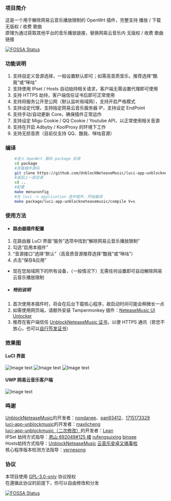 ### 项目简介
这是一个用于解除网易云音乐播放限制的 OpenWrt 插件，完整支持 播放 / 下载 无版权 / 收费 歌曲<br/>
原理为通过获取其他平台的音乐播放链接，替换网易云音乐内 无版权 / 收费 歌曲链接<br/>

[![FOSSA Status](https://app.fossa.com/api/projects/git%2Bgithub.com%2FUnblockNeteaseMusic%2Fluci-app-unblockneteasemusic.svg?type=shield)](https://app.fossa.com/projects/git%2Bgithub.com%2FUnblockNeteaseMusic%2Fluci-app-unblockneteasemusic?ref=badge_shield)

### 功能说明
1. 支持自定义音源选择，一般设置默认即可；如需高音质音乐，推荐选择“酷我”或“咪咕”
2. 支持使用 IPset / Hosts 自动劫持相关请求，客户端无需设置代理即可使用
3. 支持 HTTPS 劫持，客户端信任证书后即可正常使用
4. 支持将服务公开至公网（默认监听局域网），支持开启严格模式
5. 支持设定代理，支持指定网易云音乐服务器 IP，支持设定 EndPoint
6. 支持手动/自动更新 Core，确保插件正常运作
7. 支持设定 Migu Cookie / QQ Cookie / Youtube API，以正常使用相关音源
8. 支持在开启 Adbyby / KoolProxy 的环境下工作
9. 支持无损音质（目前仅支持 QQ、酷我、咪咕音源）

### 编译
```bash
    #进入 OpenWrt 源码 package 目录
    cd package
    #克隆插件源码
    git clone https://github.com/UnblockNeteaseMusic/luci-app-unblockneteasemusic.git
    #返回上一层目录
    cd ..
    #配置
    make menuconfig
    #在 luci -> application 选中插件，开始编译
    make package/luci-app-unblockneteasemusic/compile V=s
```

### 使用方法
- #### 路由器插件配置
1. 在路由器 LuCI 界面“服务”选项中找到“解除网易云音乐播放限制”
2. 勾选“启用本插件”
3. “音源接口”选择“默认”（高音质音源推荐选择“酷我”或“咪咕”）
4. 点击“保存&应用”
- 现在您局域网下的所有设备，（一般情况下）无需任何设置即可自动解除网易云音乐播放限制
- ##### 特别说明
1. 首次使用本插件时，将会在后台下载核心程序，故启动时间可能会稍微长一点
2. 如需使用网页端，请额外安装 Tampermonkey 插件：[NeteaseMusic UI Unlocker](https://greasyfork.org/zh-CN/scripts/382285-neteasemusic-ui-unlocker)
3. 推荐在客户端信任 [UnblockNeteaseMusic 证书](https://raw.githubusercontent.com/UnblockNeteaseMusic/server/enhanced/ca.crt)，以便 HTTPS 通讯（若您不放心，也可以[自行签发证书](https://github.com/nondanee/UnblockNeteaseMusic/issues/48#issuecomment-477870013)）

### 效果图
#### LuCI 界面
  ![Image text](https://raw.githubusercontent.com/UnblockNeteaseMusic/luci-app-unblockneteasemusic/master/views/view1.jpg)
  ![Image text](https://raw.githubusercontent.com/UnblockNeteaseMusic/luci-app-unblockneteasemusic/master/views/view2.jpg)
  ![Image text](https://raw.githubusercontent.com/UnblockNeteaseMusic/luci-app-unblockneteasemusic/master/views/view3.jpg)
#### UWP 网易云音乐客户端
  ![Image text](https://raw.githubusercontent.com/UnblockNeteaseMusic/luci-app-unblockneteasemusic/master/views/view4.jpg)

### 鸣谢
[UnblockNeteaseMusic](https://github.com/UnblockNeteaseMusic/server)的开发者：[nondanee](https://github.com/nondanee)、[pan93412](https://github.com/pan93412)、[1715173329](https://github.com/1715173329)<br/>
[luci-app-unblockmusic](https://github.com/maxlicheng/luci-app-unblockmusic)的开发者：[maxlicheng](https://github.com/maxlicheng)<br/>
[luci-app-unblockmusic（二次修改）](https://github.com/coolsnowwolf/lede/tree/master/package/lean/luci-app-unblockmusic)的开发者：[Lean](https://github.com/coolsnowwolf)<br/>
IPSet 劫持方式指导：[恩山 692049#125 楼](https://www.right.com.cn/forum/forum.php?mod=viewthread&tid=692049&page=9#pid4104303) [rufengsuixing](https://github.com/rufengsuixing/luci-app-unblockmusic) [binsee](https://github.com/binsee/luci-app-unblockmusic)<br/>
Hosts劫持方式指导：[UnblockNeteaseMusic](https://github.com/nondanee/UnblockNeteaseMusic) [云音乐安卓又搞事啦](https://jixun.moe/post/netease-android-hosts-bypass/)<br/>
核心程序版本检测方法指导：[vernesong](https://github.com/vernesong)

### 协议
本项目使用 [GPL-3.0-only](https://spdx.org/licenses/GPL-3.0-only.html) 协议授权<br/>
在遵循此协议的前提下，你可以自由修改和分发

[![FOSSA Status](https://app.fossa.com/api/projects/git%2Bgithub.com%2FUnblockNeteaseMusic%2Fluci-app-unblockneteasemusic.svg?type=large)](https://app.fossa.com/projects/git%2Bgithub.com%2FUnblockNeteaseMusic%2Fluci-app-unblockneteasemusic?ref=badge_large)
